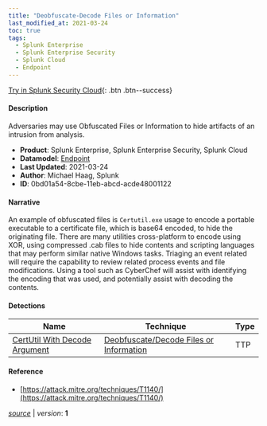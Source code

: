 ```yaml
---
title: "Deobfuscate-Decode Files or Information"
last_modified_at: 2021-03-24
toc: true
tags:
  - Splunk Enterprise
  - Splunk Enterprise Security
  - Splunk Cloud
  - Endpoint
---
```


[Try in Splunk Security Cloud](https://www.splunk.com/en_us/cyber-security.html){: .btn .btn--success}

#### Description

Adversaries may use Obfuscated Files or Information to hide artifacts of an intrusion from analysis.

- **Product**: Splunk Enterprise, Splunk Enterprise Security, Splunk Cloud
- **Datamodel**: [Endpoint](https://docs.splunk.com/Documentation/CIM/latest/User/Endpoint)
- **Last Updated**: 2021-03-24
- **Author**: Michael Haag, Splunk
- **ID**: 0bd01a54-8cbe-11eb-abcd-acde48001122

#### Narrative

An example of obfuscated files is `Certutil.exe` usage to encode a portable executable to a certificate file, which is base64 encoded, to hide the originating file. There are many utilities cross-platform to encode using XOR, using compressed .cab files to hide contents and scripting languages that may perform similar native Windows tasks. Triaging an event related will require the capability to review related process events and file modifications. Using a tool such as CyberChef will assist with identifying the encoding that was used, and potentially assist with decoding the contents.

#### Detections

| Name        | Technique   | Type         |
| ----------- | ----------- |--------------|
| [CertUtil With Decode Argument](/endpoint/certutil_with_decode_argument/) | [Deobfuscate/Decode Files or Information](/tags/#deobfuscate/decode-files-or-information) | TTP |

#### Reference

* [https://attack.mitre.org/techniques/T1140/](https://attack.mitre.org/techniques/T1140/)



[*source*](https://github.com/splunk/security_content/tree/develop/stories/deobfuscate-decode_files_or_information.yml) \| *version*: **1**